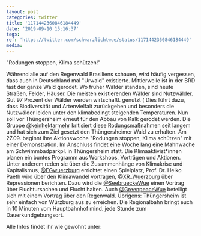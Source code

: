 ```yaml
---
layout: post
categories: twitter
title: '1171442360846184449'
date: '2019-09-10 15:16:37'
tags: 
ref: 'https://twitter.com/schwarzlichtwue/status/1171442360846184449'
media:
---
```

"Rodungen stoppen, Klima schützen!"



Während alle auf den Regenwald Brasiliens schauen, wird häufig vergessen, dass auch in Deutschland mal "Urwald" existierte. Mittlerweile ist in der BRD fast der ganze Wald gerodet. Wo früher Wälder standen, sind heute Straßen, Felder, Häuser.
Die meisten existierenden Wälder sind Nutzwälder. Gut 97 Prozent der Wälder werden wirtschaftl. genutzt ( Dies führt dazu, dass Biodiversität und Artenvielfalt zurückgehen und besonders die Nutzwälder leiden unter den klimabedingt steigenden Temperaturen.
Nun soll vor Thüngersheim erneut für den Abbau von Kalk gerodet werden. Die Gruppe [@keinhektarmehr](https://twitter.com/keinhektarmehr) kritisiert diese Rodungsmaßnahmen seit langem und hat sich zum Ziel gesetzt den Thüngersheimer Wald zu erhalten.
Am 27.09. beginnt ihre Aktionswoche "Rodungen stoppen, Klima schützen" mit einer Demonstration. Im Anschluss findet eine Woche lang eine Mahnwache am Schwimmbadparkpl. in Thüngersheim statt. Die Klimaaktivist\*innen planen ein buntes Programm aus Workshops, Vorträgen und Aktionen.
Unter anderem reden sie über die Zusammenhänge von Klimakrise und Kapitalismus, [@EGwuerzburg](https://twitter.com/EGwuerzburg) errichtet einen Spielplatz, Prof. Dr. Heiko Paeth wird über den Klimawandel vortragen, [@XR_Wuerzburg](https://twitter.com/XR_Wuerzburg) über Repressionen berichten.
Dazu wird die [@SeebrueckeWue](https://twitter.com/SeebrueckeWue) einen Vortrag über Fluchtursachen und Flucht halten. Auch [@GreenpeaceWue](https://twitter.com/GreenpeaceWue) beteiligt sich mit einem Vortrag über den Regenwald.
Übrigens: Thüngersheim ist sehr einfach von Würzburg aus zu erreichen. Die Regionalbahn bringt euch in 10 Minuten vom Hauptbahnhof mind. jede Stunde zum Dauerkundgebungsort.



Alle Infos findet ihr wie gewohnt unter: 